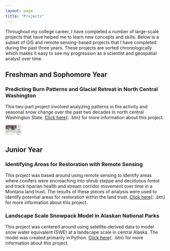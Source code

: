```yaml
---
layout: page
title: "Projects"
---
```


Throughout my college career, I have completed a number of large-scale projects that have helped me to learn new concepts and skills. Below is a subset of GIS and remote sensing-based projects that I have completed during the past three years. These projects are sorted chronologically which makes it easy to see my progression as a scientist and geospatial analyst over time. 
  
## Freshman and Sophomore Year

### Predicting Burn Patterns and Glacial Retreat in North Central Washington

This two-part project involved analyzing patterns in fire activity and seasonal snow change over the past two decades in north central Washington State. [Click here](WA_burn.md){: .btn} for more information about this project.

![Final Map From Glacier Project](/photos/glacier.png)

## Junior Year

### Identifying Areas for Restoration with Remote Sensing

This project was based around using remote sensing to identify areas where conifers were encroaching into shrub steppe and deciduous forest and track riparian health and stream corridor movement over time in a Montana land trust. The results of these pieces of analysis were used to identify potential areas for restoration within the land trust. [Click here](AMB_West.md){: .btn} for more information about this project.

### Landscape Scale Snowpack Model in Alaskan National Parks

This project was centered around using satellite-derived data to model snow water equivalent (SWE) at a landscape scale in central Alaska. The model was created primarily in Python. [Click here](AK_Snow.md){: .btn} for more information about this project.


